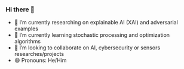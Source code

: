 ### Hi there 👋
- 🔭 I’m currently researching on explainable AI (XAI) and adversarial examples
- 🌱 I’m currently learning stochastic processing and optimization algorithms
- 👯 I’m looking to collaborate on AI, cybersecurity or sensors researches/projects
- 😄 Pronouns: He/Him
<!--
**ShaneXLi/ShaneXLi** is a ✨ _special_ ✨ repository because its `README.md` (this file) appears on your GitHub profile.

Here are some ideas to get you started:

- 🔭 I’m currently researching on explainable AI (XAI) and adversarial examples
- 🌱 I’m currently learning stochastic processing and optimization algorithms
- 👯 I’m looking to collaborate on AI, cybersecurity or sensors researches/projects
- 😄 Pronouns: He/Him
-->
